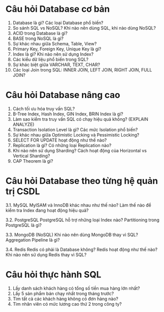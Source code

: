 # Câu hỏi Database cơ bản
1. Database là gì? Các loại Database phổ biến?
2. So sánh SQL vs NoSQL? Khi nào nên dùng SQL, khi nào dùng NoSQL?
3. ACID trong Database là gì?
4. BASE trong NoSQL là gì?
5. Sự khác nhau giữa Schema, Table, View?
6. Primary Key, Foreign Key, Unique Key là gì?
7. Index là gì? Khi nào nên sử dụng Index?
8. Các kiểu dữ liệu phổ biến trong SQL?
9. Sự khác biệt giữa VARCHAR, TEXT, CHAR?
10. Các loại Join trong SQL: INNER JOIN, LEFT JOIN, RIGHT JOIN, FULL JOIN?

# Câu hỏi Database nâng cao
1. Cách tối ưu hóa truy vấn SQL?
2. B-Tree Index, Hash Index, GIN Index, BRIN Index là gì?
3. Làm sao kiểm tra truy vấn SQL có chạy hiệu quả không? (EXPLAIN ANALYZE)
4. Transaction Isolation Level là gì? Các mức Isolation phổ biến?
5. Sự khác nhau giữa Optimistic Locking và Pessimistic Locking?
6. SELECT FOR UPDATE hoạt động như thế nào?
7. Replication là gì? Có những loại Replication nào?
8. Khi nào nên sử dụng Sharding? Cách hoạt động của Horizontal vs Vertical Sharding?
9. CAP Theorem là gì?

# Câu hỏi Database theo từng hệ quản trị CSDL
3.1. MySQL
MyISAM và InnoDB khác nhau như thế nào?
Làm thế nào để kiểm tra Index đang hoạt động hiệu quả?

3.2. PostgreSQL
PostgreSQL hỗ trợ những loại Index nào?
Partitioning trong PostgreSQL là gì?

3.3. MongoDB (NoSQL)
Khi nào nên dùng MongoDB thay vì SQL?
Aggregation Pipeline là gì?

3.4. Redis
Redis có phải là Database không? Redis hoạt động như thế nào?
Khi nào nên sử dụng Redis thay vì SQL?
# Câu hỏi thực hành SQL
1. Lấy danh sách khách hàng có tổng số tiền mua hàng lớn nhất?
2. Lấy 5 sản phẩm bán chạy nhất trong tháng trước?
3. Tìm tất cả các khách hàng không có đơn hàng nào?
4. Tìm nhân viên có mức lương cao thứ 2 trong công ty?